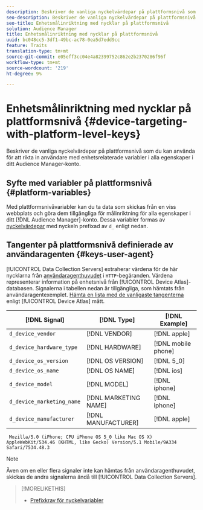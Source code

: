 ```yaml
---
description: Beskriver de vanliga nyckelvärdepar på plattformsnivå som du kan använda för att rikta in användare med enhetsrelaterade variabler i alla egenskaper i ditt Audience Manager-konto.
seo-description: Beskriver de vanliga nyckelvärdepar på plattformsnivå som du kan använda för att rikta in användare med enhetsrelaterade variabler i alla egenskaper i ditt Audience Manager-konto.
seo-title: Enhetsmålinriktning med nycklar på plattformsnivå
solution: Audience Manager
title: Enhetsmålinriktning med nycklar på plattformsnivå
uuid: bc048cc5-3df1-49bc-ac78-0ea5d7edd9cc
feature: Traits
translation-type: tm+mt
source-git-commit: e05eff3cc04e4a82399752c862e2b2370286f96f
workflow-type: tm+mt
source-wordcount: '219'
ht-degree: 9%

---
```



# Enhetsmålinriktning med nycklar på plattformsnivå {#device-targeting-with-platform-level-keys}

Beskriver de vanliga nyckelvärdepar på plattformsnivå som du kan använda för att rikta in användare med enhetsrelaterade variabler i alla egenskaper i ditt Audience Manager-konto.

## Syfte med variabler på plattformsnivå {#platform-variables}

<!-- c_tb_device_targeting.xml -->

Med plattformsnivåvariabler kan du ta data som skickas från en viss webbplats och göra dem tillgängliga för målinriktning för alla egenskaper i ditt [!DNL Audience Manager]-konto. Dessa variabler formas av [nyckelvärdepar](../../reference/key-value-pairs-explained.md) med nyckeln prefixad av `d_` enligt nedan.

## Tangenter på plattformsnivå definierade av användaragenten {#keys-user-agent}

[!UICONTROL Data Collection Servers] extraherar värdena för de här nycklarna från [användaragenthuvudet](https://www.w3.org/Protocols/rfc2616/rfc2616-sec14.html#sec14.43) i `HTTP`-begäranden. Värdena representerar information på enhetsnivå från [!UICONTROL Device Atlas]-databasen. Signalerna i tabellen nedan är tillgängliga, som hämtats från användaragentexemplet. [Hämta en lista med de vanligaste tangenterna](assets/device_keys.csv) enligt  [!UICONTROL Device Atlas] mått.

| [!DNL Signal] | [!DNL Type] | [!DNL Example] |
|---|---|---|
| `d_device_vendor` | [!DNL VENDOR] | [!DNL apple] |
| `d_device_hardware_type` | [!DNL HARDWARE] | [!DNL mobile phone] |
| `d_device_os_version` | [!DNL OS VERSION] | [!DNL 5_0] |
| `d_device_os_name` | [!DNL OS NAME] | [!DNL ios] |
| `d_device_model` | [!DNL MODEL] | [!DNL iphone] |
| `d_device_marketing_name` | [!DNL MARKETING NAME] | [!DNL iphone] |
| `d_device_manufacturer` | [!DNL MANUFACTURER] | [!DNL apple] |

```
 Mozilla/5.0 (iPhone; CPU iPhone OS 5_0 like Mac OS X) AppleWebKit/534.46 (KHTML, like Gecko) Version/5.1 Mobile/9A334 Safari/7534.48.3
```

>[!NOTE]
>
>Även om en eller flera signaler inte kan hämtas från användaragenthuvudet, skickas de andra signalerna ändå till [!UICONTROL Data Collection Servers].

>[!MORELIKETHIS]
>
>* [Prefixkrav för nyckelvariabler](../../features/traits/trait-variable-prefixes.md)

